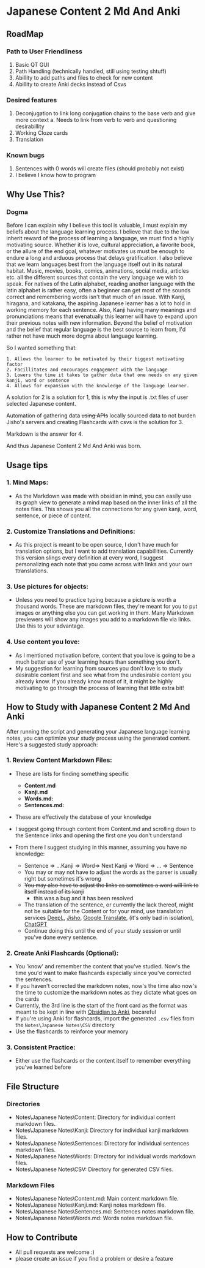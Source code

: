 # Japanese Content 2 Md And Anki

## RoadMap

### Path to User Friendliness
1. Basic QT GUI
2. Path Handling (technically handled, still using testing shtuff)
3. Abillity to add paths and files to check for new content
4. Abillity to create Anki decks instead of Csvs

### Desired features
1. Deconjugation to link long conjugation chains to the base verb and give more context
	a. Needs to link from verb to verb and questioning desirabillity
2. Working Cloze cards
3. Translation

### Known bugs
1. Sentences with 0 words will create files (should probably not exist)
2. I believe I know how to program

## Why Use This?
### Dogma
 Before I can explain why I believe this tool is valuable, I must explain my beliefs about the language learning process. I believe that due to the low inherit reward of the process of learning a language, we must find a highly motivating source. Whether it is love, cultural appreciation, a favorite book, or the allure of the end goal, whatever motivates us must be enough to endure a long and arduous process that delays gratification. I also believe that we learn languages best from the language itself out in its natural habitat. Music, movies, books, comics, animations, social media, articles etc. all the different sources that contain the very language we wish to speak. For natives of the Latin alphabet, reading another language with the latin alphabet is rather easy, often a beginner can get most of the sounds correct and remembering words isn't that much of an issue. With Kanji, hiragana, and katakana, the aspiring Japanese learner has a lot to hold in working memory for each sentence. Also, Kanji having many meanings and pronunciations means that evenatually this learner will have to expand upon their previous notes with new information. Beyond the belief of motivation and the belief that regular language is the best source to learn from, I'd rather not have much more dogma about language learning.  
 
  
So I wanted something that:

	1. Allows the learner to be motivated by their biggest motivating factor
	2. Facillitates and encourages engagement with the language
	3. Lowers the time it takes to gather data that one needs on any given kanji, word or sentence
	4. Allows for expansion with the knowledge of the language learner.

 
 A solution for 2 is a solution for 1, this is why the input is .txt files of user selected Japanese content.
 
 Automation of gathering data ~~using APIs~~ locally sourced data to not burden Jisho's servers and creating Flashcards with csvs is the solution for 3.
 
 Markdown is the answer for 4.

 
 And thus Japanese Content 2 Md And Anki was born.


## Usage tips

### 1. Mind Maps:

- As the Markdown was made with obsidian in mind, you can easily use its graph view to generate a mind map based on the inner links of all the notes files. This shows you all the connections for any given kanji, word, sentence, or piece of content.
### 2. Customize Translations and Definitions:

- As this project is meant to be open source, I don't have much for translation options, but I want to add translation capabillities. Currently this version slings every definition at every word, I suggest personalizing each note that you come across with links and your own ttranslations.


### 3. Use pictures for objects:

- Unless you need to practice typing because a picture is worth a thousand words. These are markdown files, they're meant for you to put images or anything else you can get working in them. Many Markdown previewers will show any images you add to a markdown file via links. Use this to your advantage.

### 4. Use content you love:

- As I mentioned motivation before, content that you love is going to be a much better use of your learning hours than something you don't.
- My suggestion for learning from sources you don't love is to study desirable content first and see what from the undesirable content you already know. If you already know most of it, it might be highly motivating to go through the process of learning that little extra bit!

## How to Study with Japanese Content 2 Md And Anki

After running the script and generating your Japanese language learning notes, you can optimize your study process using the generated content. Here's a suggested study approach:

### 1. Review Content Markdown Files:
- These are lists for finding something specific
	- **Content.md**
	- **Kanji.md**
	- **Words.md:**
	- **Sentences.md:**
- These are effectively the database of your knowledge 

- I suggest going through content from Content.md and scrolling down to the Sentence links and opening the first one you don't understand
- From there I suggest studying in this manner, assuming you have no knowledge:
	- Sentence => ...Kanji => Word=> Next Kanji => Word => ... => Sentence
	- You may or may not have to adjust the words as the parser is usually right but sometimes it's wrong
	- ~~You may also have to adjust the links as sometimes a word will link to itself instead of its kanji~~
		- this was a bug and it has been resolved
	- The translation of the sentence, or currently the lack thereof, might not be suitable for the Content or for your mind, use translation services [DeepL](https://www.deepl.com/translator), [Jisho](https://jisho.org/), [Google Translate](https://translate.google.com/), (it's only bad in isolation), [ChatGPT](https://chat.openai.com/)
	- Continue doing this until the end of your study session or until you've done every sentence.

### 2. Create Anki Flashcards (Optional):
- You 'know' and remember the content that you've studied. Now's the time you'd want to make flashcards especially since you've corrected the sentences.
- If you haven't corrected the markdown notes, now's the time also now's the time to customize the markdown notes as they dictate what goes on the cards
- Currently, the 3rd line is the start of the front card as the format was meant to be kept in line with [Obsidian to Anki](https://github.com/Pseudonium/Obsidian_to_Anki), becareful
- If you're using Anki for flashcards, import the generated `.csv` files from the `Notes\Japanese Notes\CSV` directory
- Use the flashcards to reinforce your memory

### 3. Consistent Practice:

- Either use the flashcards or the content itself to remember everything you've learned before

## File Structure
### Directories
 - Notes\Japanese Notes\Content: Directory for individual content markdown files.
 - Notes\Japanese Notes\Kanji: Directory for individual kanji markdown files.
 - Notes\Japanese Notes\Sentences: Directory for individual sentences markdown files.
 - Notes\Japanese Notes\Words: Directory for individual words markdown files.
 - Notes\Japanese Notes\CSV: Directory for generated CSV files.
### Markdown Files
 - Notes\Japanese Notes\Content.md: Main content markdown file.
 - Notes\Japanese Notes\Kanji.md: Kanji notes markdown file.
 - Notes\Japanese Notes\Sentences.md: Sentences notes markdown file.
 - Notes\Japanese Notes\Words.md: Words notes markdown file.


## How to Contribute
- All pull requests are welcome :)
- please create an issue if you find a problem or desire a feature
